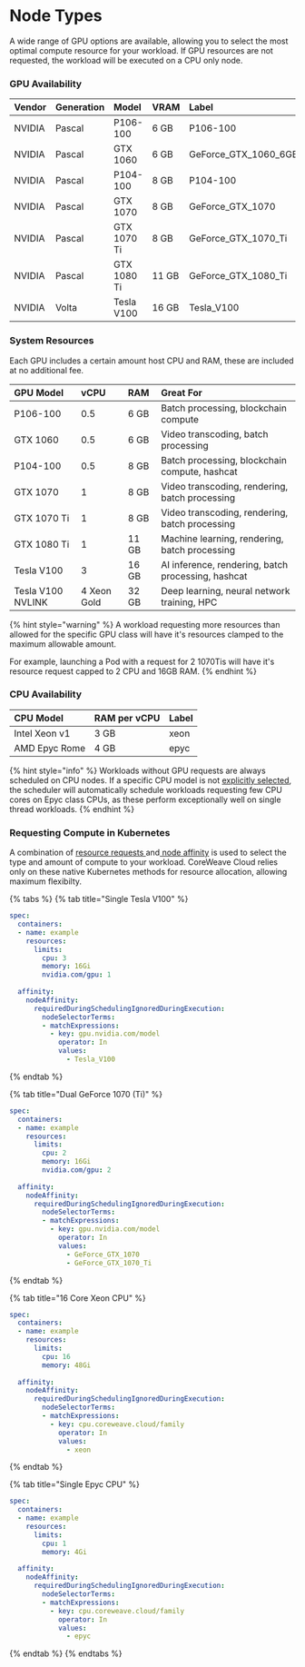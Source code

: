 # Node Types

A wide range of GPU options are available, allowing you to select the most optimal compute resource for your workload. If GPU resources are not requested, the workload will be executed on a CPU only node.

### GPU Availability

| Vendor | Generation | Model | VRAM | Label |
| :--- | :--- | :--- | :--- | :--- |
| NVIDIA | Pascal | P106-100 | 6 GB | P106-100 |
| NVIDIA | Pascal | GTX 1060 | 6 GB | GeForce\_GTX\_1060\_6GB |
| NVIDIA | Pascal | P104-100 | 8 GB | P104-100 |
| NVIDIA | Pascal | GTX 1070 | 8 GB | GeForce\_GTX\_1070 |
| NVIDIA | Pascal | GTX 1070 Ti | 8 GB | GeForce\_GTX\_1070\_Ti |
| NVIDIA | Pascal | GTX 1080 Ti | 11 GB | GeForce\_GTX\_1080\_Ti |
| NVIDIA | Volta | Tesla V100 | 16 GB | Tesla\_V100 |

### System Resources

Each GPU includes a certain amount host CPU and RAM, these are included at no additional fee.

| GPU Model | vCPU | RAM | Great For |
| :--- | :--- | :--- | :--- |
| P106-100 | 0.5 | 6 GB | Batch processing, blockchain compute |
| GTX 1060 | 0.5 | 6 GB | Video transcoding, batch processing |
| P104-100 | 0.5 | 8 GB | Batch processing, blockchain compute, hashcat |
| GTX 1070 | 1 | 8 GB | Video transcoding, rendering, batch processing |
| GTX 1070 Ti | 1 | 8 GB | Video transcoding, rendering, batch processing |
| GTX 1080 Ti | 1 | 11 GB | Machine learning, rendering, batch processing |
| Tesla V100 | 3 | 16 GB | AI inference, rendering, batch processing, hashcat |
| Tesla V100 NVLINK | 4 Xeon Gold | 32 GB | Deep learning, neural network training, HPC |

{% hint style="warning" %}
A workload requesting more resources than allowed for the specific GPU class will have it's resources clamped to the maximum allowable amount.  
  
For example, launching a Pod with a request for 2 1070Tis will have it's resource request capped to 2 CPU and 16GB RAM. 
{% endhint %}

### CPU Availability

| CPU Model | RAM per vCPU | Label |
| :--- | :--- | :--- |
| Intel Xeon v1 | 3 GB | xeon |
| AMD Epyc Rome | 4 GB | epyc |

{% hint style="info" %}
Workloads without GPU requests are always scheduled on CPU nodes. If a specific CPU model is not [explicitly selected](node-types.md#requesting-compute-in-kubernetes), the scheduler will automatically schedule workloads requesting few CPU cores on Epyc class CPUs, as these perform exceptionally well on single thread workloads.
{% endhint %}

### Requesting Compute in Kubernetes

A combination of [resource requests ](https://kubernetes.io/docs/concepts/configuration/manage-resources-containers/#requests-and-limits)and[ node affinity](https://kubernetes.io/docs/concepts/scheduling-eviction/assign-pod-node/#node-affinity) is used to select the type and amount of compute to your workload. CoreWeave Cloud relies only on these native Kubernetes methods for resource allocation, allowing maximum flexibilty.

{% tabs %}
{% tab title="Single Tesla V100" %}
```yaml
spec:
  containers:
  - name: example
    resources:
      limits:
        cpu: 3
        memory: 16Gi
        nvidia.com/gpu: 1
        
  affinity:
    nodeAffinity:
      requiredDuringSchedulingIgnoredDuringExecution:
        nodeSelectorTerms:
        - matchExpressions:
          - key: gpu.nvidia.com/model
            operator: In
            values:
              - Tesla_V100
```
{% endtab %}

{% tab title="Dual GeForce 1070 \(Ti\)" %}
```yaml
spec:
  containers:
  - name: example
    resources:
      limits:
        cpu: 2
        memory: 16Gi
        nvidia.com/gpu: 2
        
  affinity:
    nodeAffinity:
      requiredDuringSchedulingIgnoredDuringExecution:
        nodeSelectorTerms:
        - matchExpressions:
          - key: gpu.nvidia.com/model
            operator: In
            values:
              - GeForce_GTX_1070
              - GeForce_GTX_1070_Ti
```
{% endtab %}

{% tab title="16 Core Xeon CPU" %}
```yaml
spec:
  containers:
  - name: example
    resources:
      limits:
        cpu: 16
        memory: 48Gi
        
  affinity:
    nodeAffinity:
      requiredDuringSchedulingIgnoredDuringExecution:
        nodeSelectorTerms:
        - matchExpressions:
          - key: cpu.coreweave.cloud/family
            operator: In
            values:
              - xeon
```
{% endtab %}

{% tab title="Single Epyc CPU" %}
```yaml
spec:
  containers:
  - name: example
    resources:
      limits:
        cpu: 1
        memory: 4Gi
        
  affinity:
    nodeAffinity:
      requiredDuringSchedulingIgnoredDuringExecution:
        nodeSelectorTerms:
        - matchExpressions:
          - key: cpu.coreweave.cloud/family
            operator: In
            values:
              - epyc
```
{% endtab %}
{% endtabs %}



